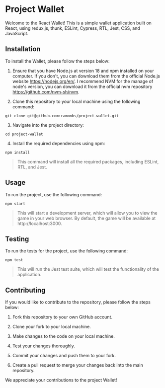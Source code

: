 # Project Wallet
Welcome to the React Wallet! This is a simple wallet application built on React, using redux.js, thunk, ESLint, Cypress, RTL, Jest, CSS, and JavaScript.

## Installation
To install the Wallet, please follow the steps below:

1. Ensure that you have Node.js at version 18 and npm installed on your computer. If you don't, you can download them from the official Node.js website https://nodejs.org/en/. I recommend NVM for the manage of node's version, you can download it from the official nvm repository https://github.com/nvm-sh/nvm.

2. Clone this repository to your local machine using the following command:
```
git clone git@github.com:ramonbs/project-wallet.git
```

3. Navigate into the project directory:
```
cd project-wallet
```

4. Install the required dependencies using npm:
```
npm install
```

> This command will install all the required packages, including ESLint, RTL, and Jest.

## Usage
To run the project, use the following command:
```
npm start
```

> This will start a development server, which will allow you to view the game in your web browser. By default, the game will be available at http://localhost:3000.

## Testing
To run the tests for the project, use the following command:
```
npm test
```
> This will run the Jest test suite, which will test the functionality of the application.

## Contributing
If you would like to contribute to the repository, please follow the steps below:

1. Fork this repository to your own GitHub account.

2. Clone your fork to your local machine.

3. Make changes to the code on your local machine.

4. Test your changes thoroughly.

5. Commit your changes and push them to your fork.

6. Create a pull request to merge your changes back into the main repository.

We appreciate your contributions to the project Wallet!
